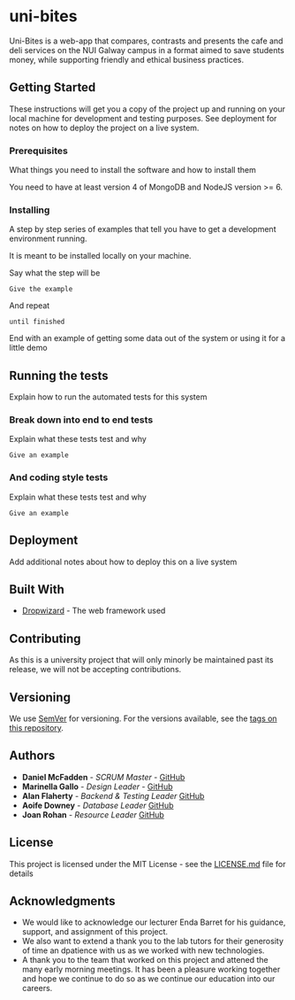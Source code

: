 # uni-bites
Uni-Bites is a web-app that compares, contrasts and presents the cafe and deli services on the NUI Galway campus in a format aimed to save students money, while supporting friendly and ethical business practices.

## Getting Started

These instructions will get you a copy of the project up and running on your local machine for development and testing purposes. See deployment for notes on how to deploy the project on a live system.

### Prerequisites

What things you need to install the software and how to install them

You need to have at least version 4 of MongoDB and NodeJS version >= 6.

### Installing

A step by step series of examples that tell you have to get a development environment running.

It is meant to be installed locally on your machine.


Say what the step will be

```
Give the example
```

And repeat

```
until finished
```

End with an example of getting some data out of the system or using it for a little demo

## Running the tests

Explain how to run the automated tests for this system

### Break down into end to end tests

Explain what these tests test and why

```
Give an example
```

### And coding style tests

Explain what these tests test and why

```
Give an example
```

## Deployment

Add additional notes about how to deploy this on a live system

## Built With

* [Dropwizard](http://www.dropwizard.io/1.0.2/docs/) - The web framework used

## Contributing

As this is a university project that will only minorly be maintained past its release, we will not be accepting contributions.

## Versioning

We use [SemVer](http://semver.org/) for versioning. For the versions available, see the [tags on this repository](https://github.com/your/project/tags).

## Authors

* **Daniel McFadden** - *SCRUM Master* - [GitHub](https://github.com/dmcfaddengalway)
* **Marinella Gallo** - *Design Leader* - [GitHub](https://github.com/elliebobellie)
* **Alan Flaherty** - *Backend & Testing Leader* [GitHub](https://github.com/aflaherty13)
* **Aoife Downey** - *Database Leader* [GitHub](https://github.com/aoifeDowney)
* **Joan Rohan** - *Resource Leader* [GitHub](https://github.com/jrohan1)

## License

This project is licensed under the MIT License - see the [LICENSE.md](LICENSE.md) file for details

## Acknowledgments

* We would like to acknowledge our lecturer Enda Barret for his guidance, support, and assignment of this project.
* We also want to extend a thank you to the lab tutors for their generosity of time an dpatience with us as we worked with new technologies.
* A thank you to the team that worked on this project and attened the many early morning meetings. It has been a pleasure working together and hope we continue to do so as we continue our education into our careers.
